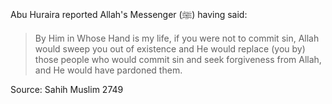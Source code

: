 Abu Huraira reported Allah's Messenger (ﷺ) having said:

>By Him in Whose Hand is my life, if you were not to commit sin, Allah would sweep you out of existence and He would replace (you by) those people who would commit sin and seek forgiveness from Allah, and He would have pardoned them.

Source: Sahih Muslim 2749
